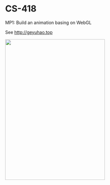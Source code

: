 # CS-418

MP1: Build an animation basing on WebGL

See http://geyuhao.top

<img width="320" height="450" src="https://github.com/Geyuhao/CS-418/blob/main/img/mp1.gif"/>
